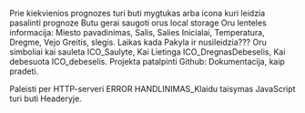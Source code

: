 Prie kiekvienios prognozes turi buti mygtukas arba icona kuri leidzia pasalinti prognoze
Butu gerai saugoti orus local storage
Oru lenteles informacija: 
Miesto pavadinimas, Salis, Salies Inicialai, Temperatura, Dregme, Vejo Greitis, slegis.
Laikas kada Pakyla ir nusileidzia???
Oru simboliai kai sauleta ICO_Saulyte, Kai Lietinga ICO_DregnasDebeselis, Kai debesuota ICO_debeselis.
Projekta patalpinti Github:
Dokumentacija, kaip pradeti.

Paleisti per HTTP-serveri
ERROR HANDLINIMAS_Klaidu taisymas
JavaScript turi buti Headeryje.